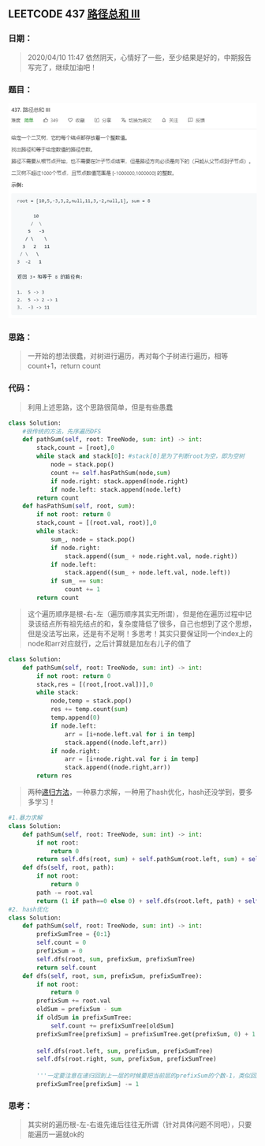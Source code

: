 ## LEETCODE 437 [路径总和 III](https://leetcode-cn.com/problems/path-sum-iii/)

### 日期：

> 2020/04/10 11:47 依然阴天，心情好了一些，至少结果是好的，中期报告写完了，继续加油吧！

### 题目：

![text](https://github.com/zjuzhfbloodz/LeetCode/blob/master/questions/0437.png?raw=true)

### 思路：

> 一开始的想法很蠢，对树进行遍历，再对每个子树进行遍历，相等count+1，return count
### 代码：

> 利用上述思路，这个思路很简单，但是有些愚蠢

```python
class Solution:
    #很传统的方法，先序遍历DFS
    def pathSum(self, root: TreeNode, sum: int) -> int:
        stack,count = [root],0
        while stack and stack[0]: #stack[0]是为了判断root为空，即为空树
            node = stack.pop()
            count += self.hasPathSum(node,sum)
            if node.right: stack.append(node.right)
            if node.left: stack.append(node.left)
        return count
    def hasPathSum(self, root, sum):
        if not root: return 0
        stack,count = [(root.val, root)],0
        while stack:
            sum_, node = stack.pop()
            if node.right:
                stack.append((sum_ + node.right.val, node.right))
            if node.left:
                stack.append((sum_ + node.left.val, node.left))
            if sum_ == sum:
                count += 1
        return count
```
> 这个遍历顺序是根-右-左（遍历顺序其实无所谓），但是他在遍历过程中记录该结点所有祖先结点的和，复杂度降低了很多，自己也想到了这个思想，但是没法写出来，还是有不足啊！多思考！其实只要保证同一个index上的node和arr对应就行，之后计算就是加左右儿子的值了
```python
class Solution:
    def pathSum(self, root: TreeNode, sum: int) -> int:
        if not root: return 0
        stack,res = [(root,[root.val])],0
        while stack:
            node,temp = stack.pop()
            res += temp.count(sum)
            temp.append(0)
            if node.left:
                arr = [i+node.left.val for i in temp]
                stack.append((node.left,arr)) 
            if node.right:
                arr = [i+node.right.val for i in temp]
                stack.append((node.right,arr))
        return res
```
> 两种[递归方法](https://leetcode-cn.com/problems/path-sum-iii/solution/hot-100-437lu-jing-zong-he-iii-python3-li-jie-di-g/)，一种暴力求解，一种用了hash优化，hash还没学到，要多多学习！
```python
#1.暴力求解
class Solution:
    def pathSum(self, root: TreeNode, sum: int) -> int:
        if not root:
            return 0
        return self.dfs(root, sum) + self.pathSum(root.left, sum) + self.pathSum(root.right, sum)    
    def dfs(self, root, path):
        if not root:
            return 0
        path -= root.val
        return (1 if path==0 else 0) + self.dfs(root.left, path) + self.dfs(root.right, path)
#2. hash优化
class Solution:
    def pathSum(self, root: TreeNode, sum: int) -> int:
        prefixSumTree = {0:1}
        self.count = 0
        prefixSum = 0
        self.dfs(root, sum, prefixSum, prefixSumTree)
        return self.count      
    def dfs(self, root, sum, prefixSum, prefixSumTree):
        if not root:
            return 0
        prefixSum += root.val
        oldSum = prefixSum - sum
        if oldSum in prefixSumTree:
            self.count += prefixSumTree[oldSum]
        prefixSumTree[prefixSum] = prefixSumTree.get(prefixSum, 0) + 1
        
        self.dfs(root.left, sum, prefixSum, prefixSumTree)
        self.dfs(root.right, sum, prefixSum, prefixSumTree)
        
        '''一定要注意在递归回到上一层的时候要把当前层的prefixSum的个数-1，类似回溯，要把条件重置'''
        prefixSumTree[prefixSum] -= 1
```

### 思考：

> 其实树的遍历根-左-右谁先谁后往往无所谓（针对具体问题不同吧），只要能遍历一遍就ok的

